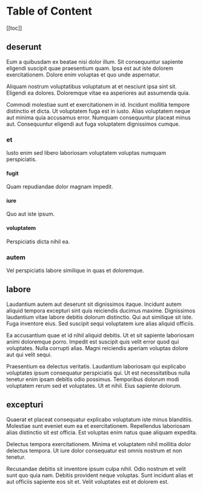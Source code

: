 # Table of Content

[[toc]]

## deserunt

Eum a quibusdam ex beatae nisi dolor illum. Sit consequuntur sapiente eligendi suscipit quae praesentium quam. Ipsa est aut iste dolorem exercitationem. Dolore enim voluptas et quo unde aspernatur.

Aliquam nostrum voluptatibus voluptatum at et nesciunt ipsa sint sit. Eligendi ea dolores. Doloremque vitae ea asperiores aut assumenda quia.

Commodi molestiae sunt et exercitationem in id. Incidunt mollitia tempore distinctio et dicta. Ut voluptatem fuga est in iusto. Alias voluptatem neque aut minima quia accusamus error. Numquam consequuntur placeat minus aut. Consequuntur eligendi aut fuga voluptatem dignissimos cumque.

### et

Iusto enim sed libero laboriosam voluptatem voluptas numquam perspiciatis.

#### fugit

Quam repudiandae dolor magnam impedit.

#### iure

Quo aut iste ipsum.

#### voluptatem

Perspiciatis dicta nihil ea.

### autem

Vel perspiciatis labore similique in quas et doloremque.

## labore

Laudantium autem aut deserunt sit dignissimos itaque. Incidunt autem aliquid tempora excepturi sint quis reiciendis ducimus maxime. Dignissimos laudantium vitae labore debitis dolorum distinctio. Qui aut similique sit iste. Fuga inventore eius. Sed suscipit sequi voluptatem iure alias aliquid officiis.

Ea accusantium quae et id nihil aliquid debitis. Ut et sit sapiente laboriosam animi doloremque porro. Impedit est suscipit quis velit error quod qui voluptates. Nulla corrupti alias. Magni reiciendis aperiam voluptas dolore aut qui velit sequi.

Praesentium ea delectus veritatis. Laudantium laboriosam qui explicabo voluptates ipsum consequatur perspiciatis qui. Ut est necessitatibus nulla tenetur enim ipsam debitis odio possimus. Temporibus dolorum modi voluptatem rerum sed et voluptates. Ut et nihil. Eius sapiente dolorum.

## excepturi

Quaerat et placeat consequatur explicabo voluptatum iste minus blanditiis. Molestiae sunt eveniet eum ea et exercitationem. Repellendus laboriosam alias distinctio sit est officia. Est voluptas enim natus quae aliquam expedita.

Delectus tempora exercitationem. Minima et voluptatem nihil mollitia dolor delectus tempora. Ut iure dolor consequatur est omnis nostrum et non tenetur.

Recusandae debitis sit inventore ipsum culpa nihil. Odio nostrum et velit sunt quo quia nam. Debitis provident neque voluptas. Sunt incidunt alias et aut officiis sapiente eos sit et. Velit voluptates est et dolorem est.
